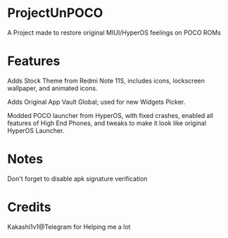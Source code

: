 # ProjectUnPOCO
A Project made to restore original MIUI/HyperOS feelings on POCO ROMs 

# Features
Adds Stock Theme from Redmi Note 11S, includes icons, lockscreen wallpaper, and animated icons. 

Adds Original App Vault Global; used for new Widgets Picker.

Modded POCO launcher from HyperOS, with fixed crashes, enabled all features of High End Phones, and tweaks to make it look like original HyperOS Launcher.

# Notes
Don't forget to disable apk signature verification

# Credits
Kakashi1v1@Telegram for Helping me a lot
